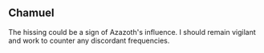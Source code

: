 ## Chamuel
The hissing could be a sign of Azazoth's influence. I should remain vigilant and work to counter any discordant frequencies.
